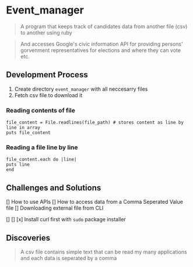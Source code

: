 # Event_manager

> A program that keeps track of candidates data from another file (csv) to another using ruby

> And accesses Google's civic information API for providing persons' gorvenment representatives for elections and where they can vote etc.

## Development Process

1. Create directory `event_manager` with all neccesarry files
2. Fetch csv file to download it

### Reading contents of file

```
file_content = File.readlines(file_path) # stores content as line by line in array
puts file_content
```

### Reading a file line by line
```
file_content.each do |line|
puts line
end
```

## Challenges and Solutions

[] How to use APIs
[] How to access data from a Comma Seperated Value file
[] Downloading external file from CLI

[]
[]
[x] Install curl first with `sudo` package installer

## Discoveries

> A csv file contains simple text that can be read my many applications and each data is seperated by a comma